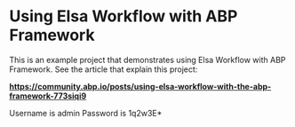# Using Elsa Workflow with ABP Framework

This is an example project that demonstrates using Elsa Workflow with ABP Framework. See the article that explain this project:

**https://community.abp.io/posts/using-elsa-workflow-with-the-abp-framework-773siqi9**

Username is admin
Password is 1q2w3E*